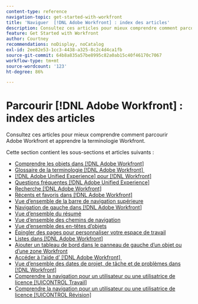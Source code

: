 ```yaml
---
content-type: reference
navigation-topic: get-started-with-workfront
title: 'Naviguer  [!DNL Adobe Workfront] : index des articles'
description: Consultez ces articles pour mieux comprendre comment parcourir Adobe Workfront et apprendre la terminologie Workfront.
feature: Get Started with Workfront
author: Courtney
recommendations: noDisplay, noCatalog
exl-id: 2ee82e53-1cc3-4438-a325-8c2c4d4ca1fb
source-git-commit: 64b8a835a57be8995c82a0ab15c40f46170c7067
workflow-type: tm+mt
source-wordcount: '123'
ht-degree: 86%

---
```


# Parcourir [!DNL Adobe Workfront] : index des articles

<!-- Audited: 12/2023 -->

Consultez ces articles pour mieux comprendre comment parcourir Adobe Workfront et apprendre la terminologie Workfront.

Cette section contient les sous-sections et articles suivants :

* [Comprendre les objets dans  [!DNL Adobe Workfront]](../../workfront-basics/navigate-workfront/workfront-navigation/understand-objects.md)
* [Glossaire de la terminologie  [!DNL Adobe Workfront] &#x200B;](../../workfront-basics/navigate-workfront/workfront-navigation/workfront-terminology-glossary.md)
* [[!DNL Adobe Unified Experience] pour  [!DNL Workfront]](/help/quicksilver/workfront-basics/navigate-workfront/workfront-navigation/adobe-unified-experience.md)
* [Questions fréquentes [!DNL Adobe Unified Experience]](/help/quicksilver/workfront-basics/navigate-workfront/workfront-navigation/unified-experience-faq.md)
* [Recherche [!DNL Adobe Workfront]](../../workfront-basics/navigate-workfront/search/search.md)
* [Récents et favoris dans  [!DNL Adobe Workfront]](../../workfront-basics/navigate-workfront/recent-and-favorites/recent-and-favorites.md)
* [Vue d’ensemble de la barre de navigation supérieure](../../workfront-basics/the-new-workfront-experience/global-navigation-overview.md)
* [Navigation de gauche dans  [!DNL Adobe Workfront]](../../workfront-basics/the-new-workfront-experience/simplified-left-navigation.md)
* [Vue d’ensemble du résumé](../../workfront-basics/the-new-workfront-experience/summary-overview.md)
* [Vue d’ensemble des chemins de navigation](../../workfront-basics/the-new-workfront-experience/breadcrumb-overview.md)
* [Vue d’ensemble des en-têtes d’objets](../../workfront-basics/the-new-workfront-experience/new-object-headers.md)
* [Épingler des pages pour personnaliser votre espace de travail](../../workfront-basics/the-new-workfront-experience/pin-pages.md)
* [Listes dans  [!DNL Adobe Workfront]](../../workfront-basics/navigate-workfront/use-lists/lists.md)
* [Ajouter un tableau de bord dans le panneau de gauche d’un objet ou d’une zone Workfront](/help/quicksilver/workfront-basics/manage-your-account-and-profile/configuring-your-user-profile/create-custom-tabs.md)
* [Accéder à l’aide d’ [!DNL Adobe Workfront] &#x200B;](../../workfront-basics/navigate-workfront/workfront-navigation/access-workfront-help.md)
* [Vue d’ensemble des dates de projet, de tâche et de problèmes dans  [!DNL Workfront]](../../workfront-basics/navigate-workfront/workfront-navigation/definitions-pti-dates.md)
* [Comprendre la navigation pour un utilisateur ou une utilisatrice de licence [!UICONTROL Travail]](../../workfront-basics/navigate-workfront/workfront-navigation/worker-global-navigation-bar.md)
* [Comprendre la navigation pour un utilisateur ou une utilisatrice de licence [!UICONTROL Révision]](../../workfront-basics/navigate-workfront/workfront-navigation/reviewer-global-navigation-bar.md)
